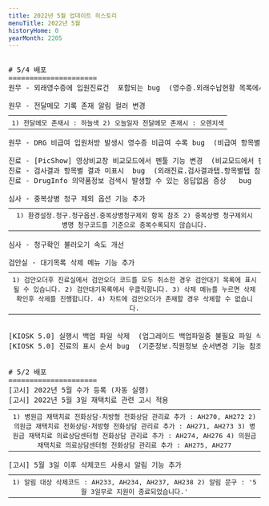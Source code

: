 ```yaml
---
title: 2022년 5월 업데이트 히스토리
menuTitle: 2022년 5월
historyHome: 0
yearMonth: 2205
---
```


<pre>

<bold># 5/4 배포</bold>
=====================
<span class="box jemu">원무</span> - 외래영수증에 입원진료건  포함되는 bug  (영수증.외래수납현황 목록에서 입원 수납내역 제외)

<span class="box jemu">원무</span> - 전달메모 기록 존재 알림 컬러 변경  
<table style="width:100%; margin-bottom: 0; margin-top: 10px;">
    <tr>
<th style=" border-spacing: 5px; font-weight: normal">1) 전달메모 존재시 : 하늘색
2) 오늘일자 전달메모 존재시 : 오렌지색
</th>
    </tr>
</table>
<span class="box jemu">원무</span> - DRG 비급여 입원처방 발생시 영수증 비급여 수록 bug  (비급여 항목별로 영수증에 수록되게)

<span class="box chart">진료</span> - [PicShow] 영상비교창 비교모드에서 펜툴 기능 변경  (비교모드에서 펜툴 기능 지원)
<span class="box chart">진료</span> - 검사결과 항목별 결과 미표시  bug  (외래진료.검사결과탭.항목별탭 참조)
<span class="box chart">진료</span> - DrugInfo 의약품정보 검색시 발생할 수 있는 응답없음 증상   bug

<span class="box inspect">심사</span> - 중복상병 청구 제외 옵션 기능 추가
<table style="width:100%; margin-bottom: 0; margin-top: 10px;">
    <tr>
<th style=" border-spacing: 5px; font-weight: normal">1) 환경설정.청구.청구옵션.중복상병청구제외 항목 참조
2) 중복상병 청구제외시 병명 청구코드를 기준으로 중복수록되지 않습니다.
</th>
    </tr>
</table>
<span class="box inspect">심사</span> - 청구확인 불러오기 속도 개선

<span class="box lab">검안실</span> - 대기목록 삭제 메뉴 기능 추가
<table style="width:100%; margin-bottom: 0; margin-top: 10px;">
    <tr>
<th style=" border-spacing: 5px; font-weight: normal">1) 검안오더후 진료실에서 검안오더 코드를 모두 취소한 경우 검안대기 목록에 표시될 수 있습니다.
2) 검안대기목록에서 우클릭합니다.
3) 삭제 메뉴를 누르면 삭제확인후 삭제를 진행합니다.
4) 차트에 검안오더가 존재할 경우 삭제할 수 없습니다.
</th>
    </tr>
</table>

<span class="box other">[KIOSK 5.0]</span> 실행시 백업 파일 삭제  (업그레이드 백업파일중 불필요 파일 삭제)
<span class="box other">[KIOSK 5.0]</span> 진료의 표시 순서 bug  (기준정보.직원정보 순서변경 기능 참조)


<bold># 5/2 배포</bold>
=====================
<span class="box notice">[고시]</span> 2022년 5월 수가 등록 (자동 실행)
<span class="box notice">[고시]</span> 2022년 5월 3일 재택치료 관련 고시 적용
<table style="width:100%; margin-bottom: 0; margin-top: 10px;">
    <tr>
<th style=" border-spacing: 5px; font-weight: normal">1) 병원급 재택치료 전화상담·처방형 전화상담 관리료 추가 :  AH270, AH272
2) 의원급 재택치료 전화상담·처방형 전화상담 관리료 추가 :  AH271, AH273
3) 병원급 재택치료 의료상담센터형 전화상담 관리료 추가 :  AH274, AH276
4) 의원급 재택치료 의료상담센터형 전화상담 관리료 추가 :  AH275, AH277
</th>
    </tr>
</table>
<span class="box notice">[고시]</span> 5월 3일 이후 삭제코드 사용시 알림 기능 추가
<table style="width:100%; margin-bottom: 0; margin-top: 10px;">
    <tr>
<th style=" border-spacing: 5px; font-weight: normal">1) 알림 대상 삭제코드 : AH233, AH234, AH237, AH238  
2) 알림 문구 : '5월 3일부로 지원이 종료되었습니다.'
</th>
    </tr>
</table>

</pre>